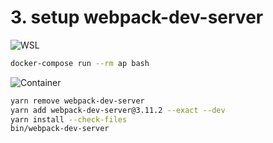 # 3. setup webpack-dev-server

![WSL](https://img.shields.io/badge/-WSL-orange)

```bash
docker-compose run --rm ap bash
```

![Container](https://img.shields.io/badge/-Container-36C0FF)

```bash
yarn remove webpack-dev-server
yarn add webpack-dev-server@3.11.2 --exact --dev
yarn install --check-files
bin/webpack-dev-server
```
